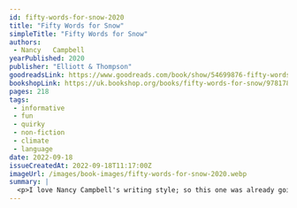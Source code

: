 ```yaml
---
id: fifty-words-for-snow-2020
title: "Fifty Words for Snow"
simpleTitle: "Fifty Words for Snow"
authors: 
 - Nancy   Campbell
yearPublished: 2020
publisher: "Elliott & Thompson"
goodreadsLink: https://www.goodreads.com/book/show/54699876-fifty-words-for-snow
bookshopLink: https://uk.bookshop.org/books/fifty-words-for-snow/9781783966035
pages: 218
tags: 
 - informative 
 - fun 
 - quirky 
 - non-fiction 
 - climate 
 - language
date: 2022-09-18
issueCreatedAt: 2022-09-18T11:17:00Z
imageUrl: /images/book-images/fifty-words-for-snow-2020.webp
summary: | 
  <p>I love Nancy Campbell's writing style; so this one was already going to be enjoyable for me. But I did find it fun and informative. This book is also special because it's the first one than I've been reading to my partner and our little one, who is on her way :) ❤️</p>
---
```


